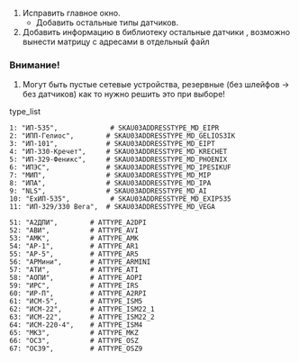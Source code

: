 1. Исправить главное окно.
   - Добавить остальные типы датчиков.
2. Добавить информацию в библиотеку остальные датчики , возможно вынести матрицу с адресами в отдельный файл


### Внимание!

1. Могут быть пустые сетевые устройства, резервные (без шлейфов -> без датчиков) как то нужно решить это при выборе!


type_list 

    1: "ИП-535",             # SKAU03ADDRESSTYPE_MD_EIPR
    2: "ИПП-Гелиос",        # SKAU03ADDRESSTYPE_MD_GELIOS3IK
    3: "ИП-101",            # SKAU03ADDRESSTYPE_MD_EIPT
    4: "ИП-330-Кречет",     # SKAU03ADDRESSTYPE_MD_KRECHET
    5: "ИП-329-Феникс",     # SKAU03ADDRESSTYPE_MD_PHOENIX
    6: "ИПЭС",              # SKAU03ADDRESSTYPE_MD_IPESIKUF
    7: "МИП",               # SKAU03ADDRESSTYPE_MD_MIP
    8: "ИПА",               # SKAU03ADDRESSTYPE_MD_IPA
    9: "NLS",               # SKAU03ADDRESSTYPE_MD_AI
    10: "ExИП-535",          # SKAU03ADDRESSTYPE_MD_EXIP535
    11: "ИП-329/330 Вега",  # SKAU03ADDRESSTYPE_MD_VEGA

    51: "А2ДПИ",        # ATTYPE_A2DPI
    52: "АВИ",          # ATTYPE_AVI
    53: "АМК",          # ATTYPE_AMK
    54: "АР-1",         # ATTYPE_AR1
    55: "АР-5",         # ATTYPE_AR5
    56: "АРМини",       # ATTYPE_ARMINI
    57: "АТИ",          # ATTYPE_ATI
    58: "АОПИ",         # ATTYPE_AOPI
    59: "ИРС",          # ATTYPE_IRS
    60: "ИР-П",         # ATTYPE_A2RPI
    61: "ИСМ-5",        # ATTYPE_ISM5
    62: "ИСМ-22",       # ATTYPE_ISM22_1
    63: "ИСМ-22",       # ATTYPE_ISM22_2
    64: "ИСМ-220-4",    # ATTYPE_ISM4
    65: "МКЗ",          # ATTYPE_MKZ
    66: "ОСЗ",          # ATTYPE_OSZ
    67: "ОСЗ9",         # ATTYPE_OSZ9


